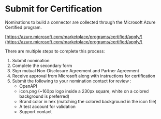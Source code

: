 # Submit for Certification



Nominations to build a connector are collected through the Microsoft Azure Certified program.

[https://azure.microsoft.com/marketplace/programs/certified/apply/](https://azure.microsoft.com/marketplace/programs/certified/apply/)

There are multiple steps to complete this process:
1. Submit nomination 
2. Complete the secondary form
3. Sign mutual Non-Disclosure Agreement and Partner Agreement
4. Receive approval from Microsoft along with instructions for certification
5. Submit the following to your nomination contact for review :
	- OpenAPI 
	- icon.png (~160px logo inside a 230px square, white on a colored background is preferred)
	- Brand color in hex (matching the colored background in the icon file)
	- A test account for validation
	- Support contact
